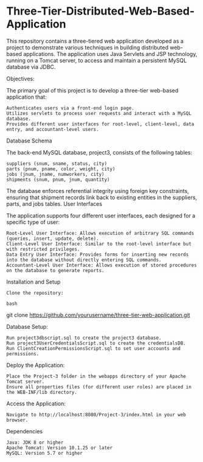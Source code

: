 # Three-Tier-Distributed-Web-Based-Application

This repository contains a three-tiered web application developed as a project to demonstrate various techniques in building distributed web-based applications. The application uses Java Servlets and JSP technology, running on a Tomcat server, to access and maintain a persistent MySQL database via JDBC.

Objectives:

The primary goal of this project is to develop a three-tier web-based application that:

    Authenticates users via a front-end login page.
    Utilizes servlets to process user requests and interact with a MySQL database.
    Provides different user interfaces for root-level, client-level, data entry, and accountant-level users.

Database Schema

The back-end MySQL database, project3, consists of the following tables:

    suppliers (snum, sname, status, city)
    parts (pnum, pname, color, weight, city)
    jobs (jnum, jname, numworkers, city)
    shipments (snum, pnum, jnum, quantity)

The database enforces referential integrity using foreign key constraints, ensuring that shipment records link back to existing entities in the suppliers, parts, and jobs tables.
User Interfaces

The application supports four different user interfaces, each designed for a specific type of user:

    Root-Level User Interface: Allows execution of arbitrary SQL commands (queries, insert, update, delete).
    Client-Level User Interface: Similar to the root-level interface but with restricted privileges.
    Data Entry User Interface: Provides forms for inserting new records into the database without directly entering SQL commands.
    Accountant-Level User Interface: Allows execution of stored procedures on the database to generate reports.

Installation and Setup

    Clone the repository:

    bash

git clone https://github.com/yourusername/three-tier-web-application.git

Database Setup:

    Run project3dbscript.sql to create the project3 database.
    Run project3UserCredentialsScript.sql to create the credentialsDB.
    Run ClientCreationPermissionsScript.sql to set user accounts and permissions.

Deploy the Application:

    Place the Project-3 folder in the webapps directory of your Apache Tomcat server.
    Ensure all properties files (for different user roles) are placed in the WEB-INF/lib directory.

Access the Application:

    Navigate to http://localhost:8080/Project-3/index.html in your web browser.

Dependencies

    Java: JDK 8 or higher
    Apache Tomcat: Version 10.1.25 or later
    MySQL: Version 5.7 or higher
